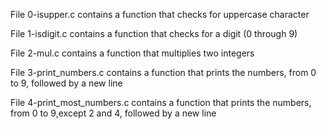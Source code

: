 File 0-isupper.c contains a function that checks for uppercase character

File 1-isdigit.c contains a function that checks for a digit (0 through 9)

File 2-mul.c contains a function that multiplies two integers

File 3-print_numbers.c contains a function that prints the numbers, from 0 to 9, followed by a new line

File 4-print_most_numbers.c contains a function that prints the numbers, from 0 to 9,except 2 and 4, followed by a new line


